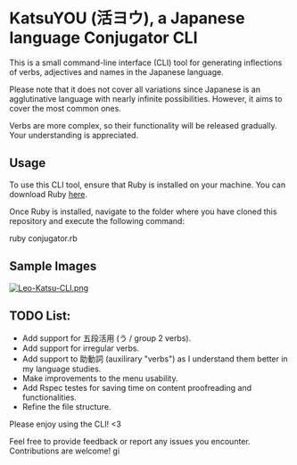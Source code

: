 # KatsuYOU (活ヨウ), a Japanese language Conjugator CLI

This is a small command-line interface (CLI) tool for generating inflections of verbs, adjectives and names in the Japanese language.

Please note that it does not cover all variations since Japanese is an agglutinative language with nearly infinite possibilities. However, it aims to cover the most common ones.

Verbs are more complex, so their functionality will be released gradually. Your understanding is appreciated.

## Usage

To use this CLI tool, ensure that Ruby is installed on your machine. You can download Ruby [here](https://www.ruby-lang.org).

Once Ruby is installed, navigate to the folder where you have cloned this repository and execute the following command:

ruby conjugator.rb

## Sample Images

[![Leo-Katsu-CLI.png](https://i.postimg.cc/J4V99W3B/Leo-Katsu-CLI.png)](https://postimg.cc/RqdsHyDM)

## TODO List:

- Add support for 五段活用 (う / group 2 verbs).
- Add support for irregular verbs.
- Add support to 助動詞 (auxilirary "verbs") as I understand them better in my language studies.
- Make improvements to the menu usability.
- Add Rspec testes for saving time on content proofreading and functionalities.
- Refine the file structure.


Please enjoy using the CLI! <3

Feel free to provide feedback or report any issues you encounter. Contributions are welcome!
gi
